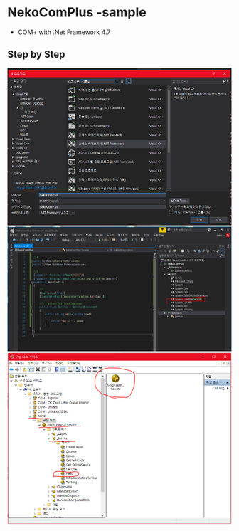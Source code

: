 # NekoComPlus -sample
- COM+ with .Net Framework 4.7

## Step by Step
![](./README/01.Vs2017-Net47-ClassLib.PNG)
![](./README/02.Service.PNG)
![](./README/05.final-result.PNG)



